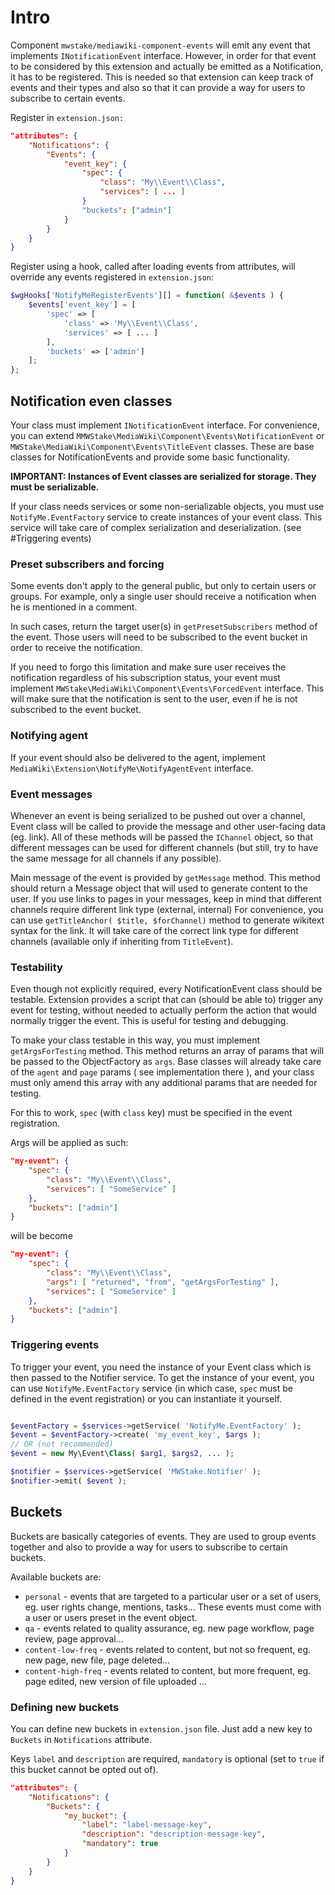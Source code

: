 # Intro

Component `mwstake/mediawiki-component-events` will emit any event that implements `INotificationEvent` interface.
However, in order for that event to be considered by this extension and actually be emitted as a Notification, it has
to be registered. This is needed so that extension can keep track of events and their types and also so that it can
provide a way for users to subscribe to certain events.

Register in `extension.json:`

```json
"attributes": {
	"Notifications": {
		"Events": {
			"event_key": {
                "spec": {
                    "class": "My\\Event\\Class", 
                    "services": [ ... ]
                }
				"buckets": ["admin"]
			}
		}
	}
}
```

Register using a hook, called after loading events from attributes, will override any events registered in `extension.json`:

```php
$wgHooks['NotifyMeRegisterEvents'][] = function( &$events ) {
    $events['event_key'] = [
        'spec' => [
            'class' => 'My\\Event\\Class',
            'services' => [ ... ]
        ],
        'buckets' => ['admin']
    ];
};
```

## Notification even classes
Your class must implement `INotificationEvent` interface. For convenience, you can extend
`MMWStake\MediaWiki\Component\Events\NotificationEvent` or `MWStake\MediaWiki\Component\Events\TitleEvent` classes.
These are base classes for NotificationEvents and provide some basic functionality.

**IMPORTANT: Instances of Event classes are serialized for storage. They must be serializable.**

If your class needs services or some non-serializable objects, you must use `NotifyMe.EventFactory` service
to create instances of your event class. This service will take care of complex serialization and deserialization.
(see #Triggering events)

### Preset subscribers and forcing
Some events don't apply to the general public, but only to certain users or groups. For example, only a single user should 
receive a notification when he is mentioned in a comment.

In such cases, return the target user(s) in `getPresetSubscribers` method of the event. Those users will need to be 
subscribed to the event bucket in order to receive the notification.

If you need to forgo this limitation and make sure user receives the notification regardless of his subscription status,
your event must implement `MWStake\MediaWiki\Component\Events\ForcedEvent` interface. This will make sure that the notification is sent to the user, even if
he is not subscribed to the event bucket.

### Notifying agent
If your event should also be delivered to the agent, implement `MediaWiki\Extension\NotifyMe\NotifyAgentEvent` interface.

### Event messages
Whenever an event is being serialized to be pushed out over a channel, Event class will be called to provide the message
and other user-facing data (eg. link). All of these methods will be passed the `IChannel` object, so that different
messages can be used for different channels (but still, try to have the same message for all channels if any possible).

Main message of the event is provided by `getMessage` method. This method should return a Message object that will used
to generate content to the user.
If you use links to pages in your messages, keep in mind that different channels require different link type (external, internal)
For convenience, you can use `getTitleAnchor( $title, $forChannel)` method to generate wikitext syntax for the link.
It will take care of the correct link type for different channels (available only if inheriting from `TitleEvent`).

### Testability
Even though not explicitly required, every NotificationEvent class should be testable.
Extension provides a script that can (should be able to) trigger any event for testing, without needed to actually perform
the action that would normally trigger the event. This is useful for testing and debugging.

To make your class testable in this way, you must implement `getArgsForTesting` method. This method returns an array of params
that will be passed to the ObjectFactory as `args`. Base classes will already take care of the `agent` and `page` params
( see implementation there ), and your class must only amend this array with any additional params that are needed for
testing.

For this to work, `spec` (with `class` key) must be specified in the event registration.

Args will be applied as such:

```json
"my-event": {
    "spec": {
        "class": "My\\Event\\Class",
        "services": [ "SomeService" ]
    },
    "buckets": ["admin"]
}
```

will be become

```json
"my-event": {
    "spec": {
        "class": "My\\Event\\Class",
        "args": [ "returned", "from", "getArgsForTesting" ],
        "services": [ "SomeService" ]
    },
    "buckets": ["admin"]
}
```

### Triggering events

To trigger your event, you need the instance of your Event class which is then passed to the Notifier service.
To get the instance of your event, you can use `NotifyMe.EventFactory` service (in which case, `spec` must be defined
in the event registration) or you can instantiate it yourself.

```php

$eventFactory = $services->getService( 'NotifyMe.EventFactory' );
$event = $eventFactory->create( 'my_event_key', $args );
// OR (not recommended)
$event = new My\Event\Class( $arg1, $args2, ... );

$notifier = $services->getService( 'MWStake.Notifier' );
$notifier->emit( $event );
```



## Buckets
Buckets are basically categories of events. They are used to group events together and also to provide a way for users
to subscribe to certain buckets.

Available buckets are:
- `personal` - events that are targeted to a particular user or a set of users, eg. user rights change, mentions, tasks...
These events must come with a user or users preset in the event object.
- `qa` - events related to quality assurance, eg. new page workflow, page review, page approval...
- `content-low-freq` - events related to content, but not so frequent, eg. new page, new file, page deleted...
- `content-high-freq` - events related to content, but more frequent, eg. page edited, new version of file uploaded ...

### Defining new buckets
You can define new buckets in `extension.json` file. Just add a new key to `Buckets` in `Notifications` attribute.

Keys `label` and `description` are required, `mandatory` is optional (set to `true` if this bucket cannot be opted out of).

```json
"attributes": {
    "Notifications": {
        "Buckets": {
            "my_bucket": {
                "label": "label-message-key",
                "description": "description-message-key",
                "mandatory": true
            }
        }
    }
}
```
